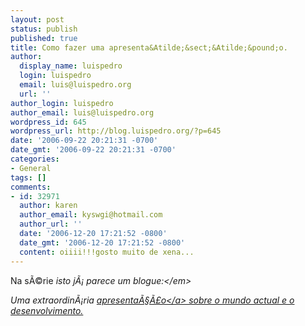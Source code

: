 ```yaml
---
layout: post
status: publish
published: true
title: Como fazer uma apresenta&Atilde;&sect;&Atilde;&pound;o.
author:
  display_name: luispedro
  login: luispedro
  email: luis@luispedro.org
  url: ''
author_login: luispedro
author_email: luis@luispedro.org
wordpress_id: 645
wordpress_url: http://blog.luispedro.org/?p=645
date: '2006-09-22 20:21:31 -0700'
date_gmt: '2006-09-22 20:21:31 -0700'
categories:
- General
tags: []
comments:
- id: 32971
  author: karen
  author_email: kyswgi@hotmail.com
  author_url: ''
  date: '2006-12-20 17:21:52 -0800'
  date_gmt: '2006-12-20 17:21:52 -0800'
  content: oiiii!!!gosto muito de xena...
---
```

<p>Na s&Atilde;&copy;rie <em>isto j&Atilde;&iexcl; parece um blogue:<&#47;em></p>
<p>Uma extraordin&Atilde;&iexcl;ria <a href="http:&#47;&#47;www.ted.com&#47;tedtalks&#47;tedtalksplayer.cfm?key=hans_rosling&flashEnabled=1">apresenta&Atilde;&sect;&Atilde;&pound;o<&#47;a> sobre o mundo actual e o desenvolvimento.</p>
